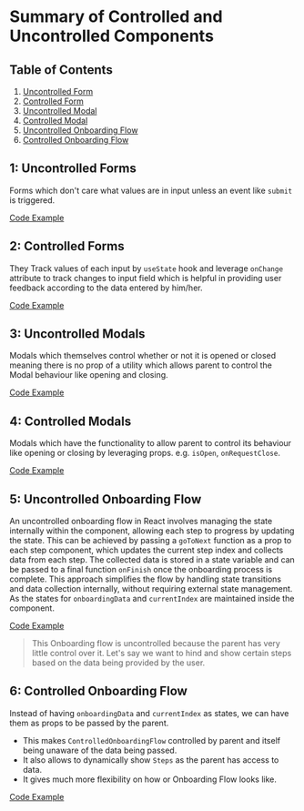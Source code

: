 # Summary of Controlled and Uncontrolled Components

## Table of Contents
1. [Uncontrolled Form](#1-uncontrolled-forms)
2. [Controlled Form](#2-controlled-forms)
3. [Uncontrolled Modal](#3-uncontrolled-modals)
4. [Controlled Modal](#4-controlled-modals)
5. [Uncontrolled Onboarding Flow](#5-uncontrolled-onboarding-flow)
6. [Controlled Onboarding Flow](#6-controlled-onboarding-flow)


## 1: Uncontrolled Forms
Forms which don't care what values are in input unless an event like `submit` is triggered.

[Code Example](forms/README.md#uncontrolled-form)

## 2: Controlled Forms
They Track values of each input by `useState` hook and leverage `onChange` attribute to track changes to input field which is helpful in providing user feedback according to the data entered by him/her.

[Code Example](forms/README.md#controlled-form)

## 3: Uncontrolled Modals
Modals which themselves control whether or not it is opened or closed meaning there is no prop of a utility which allows parent to control the Modal behaviour like opening and closing.

[Code Example](modals/README.md#uncontrolled-modal)

## 4: Controlled Modals
Modals which have the functionality to allow parent to control its behaviour like opening or closing by leveraging props. e.g. `isOpen`, `onRequestClose`.

[Code Example](modals/README.md#controlled-modal)

## 5: Uncontrolled Onboarding Flow
An uncontrolled onboarding flow in React involves managing the state internally within the component, allowing each step to progress by updating the state. This can be achieved by passing a `goToNext` function as a prop to each step component, which updates the current step index and collects data from each step. The collected data is stored in a state variable and can be passed to a final function `onFinish` once the onboarding process is complete. This approach simplifies the flow by handling state transitions and data collection internally, without requiring external state management.
As the states for `onboardingData` and `currentIndex` are maintained inside the component.

[Code Example](onboardingFlow/README.md#uncontrolled-onboarding-flow)

> This Onboarding flow is uncontrolled because the parent has very little control over it. Let's say we want to hind and show certain steps based on the data being provided by the user.

## 6: Controlled Onboarding Flow
Instead of having `onboardingData` and `currentIndex` as states, we can have them as props to be passed by the parent.

- This makes `ControlledOnboardingFlow` controlled by parent and itself being unaware of the data being passed.
- It also allows to dynamically show `Steps` as the parent has access to data.
- It gives much more flexibility on how or Onboarding Flow looks like.

[Code Example](onboardingFlow/README.md#controlled-onboarding-flow)